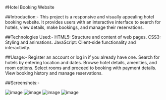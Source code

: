#Hotel Booking Website

##Introduction:-
This project is a responsive and visually appealing hotel booking website. It provides users with an interactive interface to search for hotels, view details, make bookings, and manage their reservations.

##Technologies Used:-
HTML5: Structure and content of web pages.
CSS3: Styling and animations.
JavaScript: Client-side functionality and interactivity.

##Usage:-
Register an account or log in if you already have one.
Search for hotels by entering location and dates.
Browse hotel details, amenities, and room options.
Select rooms and proceed to booking with payment details.
View booking history and manage reservations.


##Screenshots:-

![image](https://github.com/Anubhutii/PRODIGY_WD_01/assets/142928722/e8422d7f-64e2-40ac-aaee-141f09bfa520)
![image](https://github.com/Anubhutii/PRODIGY_WD_01/assets/142928722/1b3d1efb-27b5-4404-af59-98f24b2c7c5e)
![image](https://github.com/Anubhutii/PRODIGY_WD_01/assets/142928722/177170da-0bfe-4873-ae66-d98559488da0)
![image](https://github.com/Anubhutii/PRODIGY_WD_01/assets/142928722/7ad666da-9c6f-4349-a63f-59195af52259)


